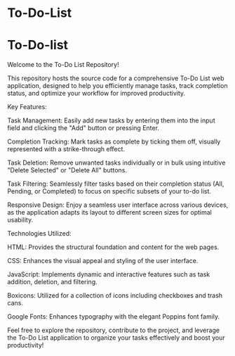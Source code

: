 # To-Do-List

# To-Do-list

Welcome to the To-Do List Repository!

This repository hosts the source code for a comprehensive To-Do List web application, designed to help you efficiently manage tasks, track completion status, and optimize your workflow for improved productivity.

Key Features:

Task Management: Easily add new tasks by entering them into the input field and clicking the "Add" button or pressing Enter.

Completion Tracking: Mark tasks as complete by ticking them off, visually represented with a strike-through effect.

Task Deletion: Remove unwanted tasks individually or in bulk using intuitive "Delete Selected" or "Delete All" buttons.

Task Filtering: Seamlessly filter tasks based on their completion status (All, Pending, or Completed) to focus on specific subsets of your to-do list.

Responsive Design: Enjoy a seamless user interface across various devices, as the application adapts its layout to different screen sizes for optimal usability.

Technologies Utilized:

HTML: Provides the structural foundation and content for the web pages.

CSS: Enhances the visual appeal and styling of the user interface.

JavaScript: Implements dynamic and interactive features such as task addition, deletion, and filtering.

Boxicons: Utilized for a collection of icons including checkboxes and trash cans.

Google Fonts: Enhances typography with the elegant Poppins font family.

Feel free to explore the repository, contribute to the project, and leverage the To-Do List application to organize your tasks effectively and boost your productivity!
